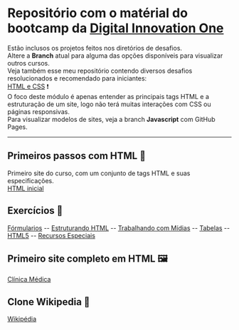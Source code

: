 # Repositório com o matérial do bootcamp da [Digital Innovation One](https://web.dio.me)
Estão inclusos os projetos feitos nos diretórios de desafios. <br>
Altere a **Branch** atual para alguma das opções disponíveis para visualizar outros cursos. <br>
Veja também esse meu repositório contendo diversos desafios resolucionados e recomendado para iniciantes: <br>
[HTML e CSS](https://github.com/Gabryel-Barboza/HTML-e-CSS) ❗
<br>
O foco deste módulo é apenas entender as principais tags HTML e a estruturação de um site, logo não terá muitas interações com CSS ou páginas responsivas.
<br>
Para visualizar modelos de sites, veja a branch **Javascript** com GitHub Pages.
<hr>

## Primeiros passos com HTML 👶
Primeiro site do curso, com um conjunto de tags HTML e suas especificações. <br>
[HTML inicial](https://github.com/Gabryel-Barboza/DIO/blob/HTML/web_developer/html/Desafios/html_inicial.html)

## Exercícios 📝
[Fórmularios](https://github.com/Gabryel-Barboza/DIO/blob/HTML/web_developer/html/formularios.html) --
[Estruturando HTML](https://github.com/Gabryel-Barboza/DIO/blob/HTML/web_developer/html/estruturando_html.html) --
[Trabalhando com Mídias](https://github.com/Gabryel-Barboza/DIO/blob/HTML/web_developer/html/trabalhando_com_midias.html) --
[Tabelas](https://github.com/Gabryel-Barboza/DIO/blob/HTML/web_developer/html/tabelas.html) --
[HTML5](https://github.com/Gabryel-Barboza/DIO/blob/HTML/web_developer/html/html5.html) --
[Recursos Especiais](https://github.com/Gabryel-Barboza/DIO/blob/HTML/web_developer/html/recursos_especiais.html)

## Primeiro site completo em HTML 🖼
[Clínica Médica](https://github.com/Gabryel-Barboza/DIO/blob/HTML/web_developer/html/Desafios/clinica_medica/index.html)

## Clone Wikipedia 📖
[Wikipédia](https://github.com/Gabryel-Barboza/DIO/tree/HTML/web_developer/html/Desafios/wikipedia)
